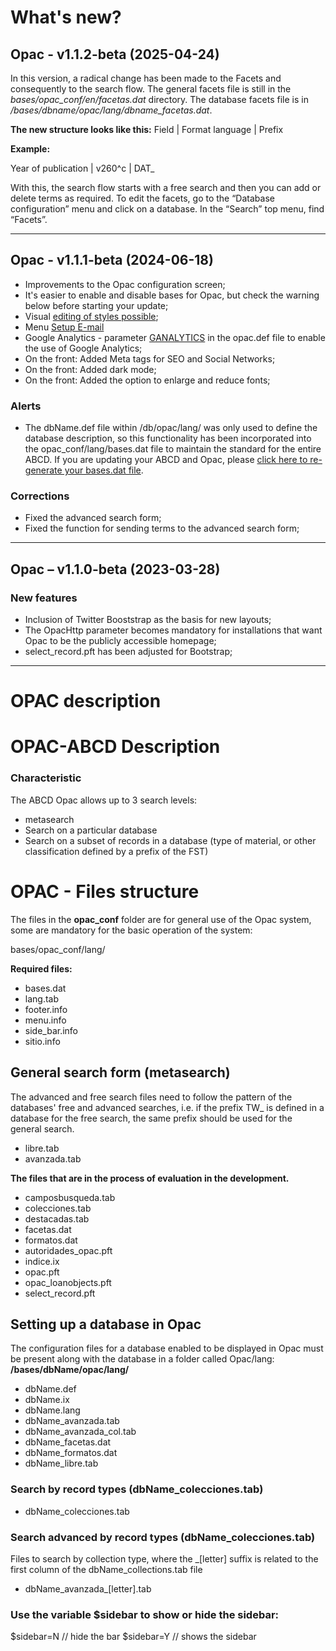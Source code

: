 # What's new?

## Opac - v1.1.2-beta (2025-04-24)

In this version, a radical change has been made to the Facets and consequently to the search flow. The general facets file is still in the *bases/opac_conf/en/facetas.dat* directory.
The database facets file is in */bases/dbname/opac/lang/dbname_facetas.dat*.

**The new structure looks like this:**
 Field | Format language | Prefix

**Example:**

 Year of publication | v260^c | DAT_

With this, the search flow starts with a free search and then you can add or delete terms as required.
To edit the facets, go to the “Database configuration” menu and click on a database. In the “Search” top menu, find “Facets”.



----
## Opac - v1.1.1-beta (2024-06-18)
* Improvements to the Opac configuration screen;
* It's easier to enable and disable bases for Opac, but check the warning below before starting your update;
* Visual <a href="javascript:EnviarForma('presentacion.php')">editing of styles possible</a>;
* Menu <a href="javascript:EnviarForma('adm_email.php')">Setup E-mail</a>
* Google Analytics - parameter <a href="javascript:EnviarForma('parametros.php')">GANALYTICS</a> in the opac.def file to enable the use of Google Analytics;
* On the front: Added Meta tags for SEO and Social Networks; 
* On the front: Added dark mode;
* On the front: Added the option to enlarge and reduce fonts;



### Alerts
*  The dbName.def file within /db/opac/lang/ was only used to define the database description, so this functionality has been incorporated into the opac_conf/lang/bases.dat file to maintain the standard for the entire ABCD. If you are updating your ABCD and Opac, please <a href="javascript:EnviarForma('/central/settings/opac/databases.php')">click here to re-generate your bases.dat file</a>.


### Corrections
- Fixed the advanced search form;
- Fixed the function for sending terms to the advanced search form;

----
## Opac – v1.1.0-beta (2023-03-28)
### New features
- Inclusion of Twitter Booststrap as the basis for new layouts;
- The OpacHttp parameter becomes mandatory for installations that want Opac to be the publicly accessible homepage;
- select_record.pft has been adjusted for Bootstrap;



----
# OPAC description
# OPAC-ABCD Description

### Characteristic

The ABCD Opac allows up to 3 search levels:

*   metasearch
*   Search on a particular database
*   Search on a subset of records in a database (type of material, or other classification defined by a prefix of the FST)

# OPAC - Files structure

The files in the **opac\_conf** folder are for general use of the Opac system, some are mandatory for the basic operation of the system:

bases/opac\_conf/lang/

**Required files:**

*   bases.dat
*   lang.tab
*   footer.info
*   menu.info
*   side\_bar.info
*   sitio.info

## General search form (**metasearch**)

The advanced and free search files need to follow the pattern of the databases' free and advanced searches, i.e. if the prefix TW\_ is defined in a database for the free search, the same prefix should be used for the general search.

*   libre.tab
*   avanzada.tab

**The files that are in the process of evaluation in the development.**

*   camposbusqueda.tab
*   colecciones.tab
*   destacadas.tab
*   facetas.dat
*   formatos.dat
*   autoridades\_opac.pft
*   indice.ix
*   opac.pft
*   opac\_loanobjects.pft
*   select\_record.pft

## Setting up a database in Opac

The configuration files for a database enabled to be displayed in Opac must be present along with the database in a folder called Opac/lang: **/bases/dbName/opac/lang/**

*   dbName.def
*   dbName.ix
*   dbName.lang
*   dbName\_avanzada.tab
*   dbName\_avanzada_col.tab
*   dbName\_facetas.dat
*   dbName\_formatos.dat
*   dbName\_libre.tab

### Search by record types (dbName\_colecciones.tab)

*   dbName\_colecciones.tab

### Search advanced by record types (dbName\_colecciones.tab)

Files to search by collection type, where the \_\[letter\] suffix is related to the first column of the dbName\_collections.tab file

*   dbName\_avanzada\_\[letter\].tab


### Use the variable $sidebar to show or hide the sidebar:

$sidebar=N // hide the bar
$sidebar=Y // shows the sidebar
